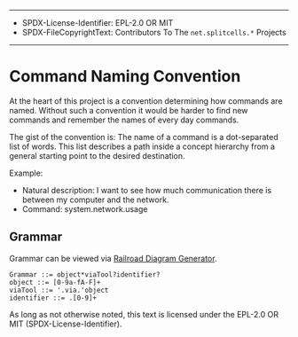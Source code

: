 ----
* SPDX-License-Identifier: EPL-2.0 OR MIT
* SPDX-FileCopyrightText: Contributors To The `net.splitcells.*` Projects
----
# Command Naming Convention

At the heart of this project is a convention determining how commands are named.
Without such a convention it would be harder to find new commands and remember the names of every day commands.

The gist of the convention is:
The name of a command is a dot-separated list of words.
This list describes a path inside a concept hierarchy from a general starting point to the desired destination.

Example:
* Natural description: I want to see how much communication there is between my computer and the network.
* Command: system.network.usage

## Grammar

Grammar can be viewed via [Railroad Diagram Generator](https://www.bottlecaps.de/rr/ui).

```
Grammar ::= object*viaTool?identifier?
object ::= [0-9a-fA-F]+
viaTool ::= '.via.'object
identifier ::= .[0-9]+
```

As long as not otherwise noted,
this text is licensed under the EPL-2.0 OR MIT (SPDX-License-Identifier).

